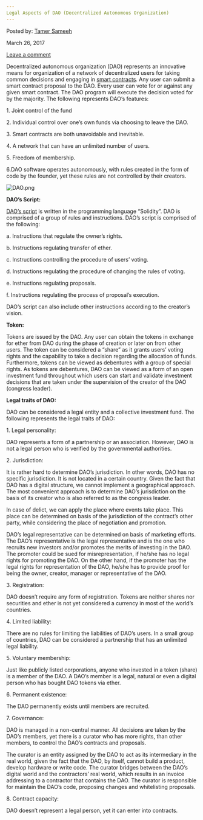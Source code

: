 ```yaml
---
Legal Aspects of DAO (Decentralized Autonomous Organization)
---
```

<article class="post-listing post-18802 post type-post status-publish format-standard has-post-thumbnail hentry  tag-aspects tag-autonomous tag-dao tag-decentralized tag-legal tag-organization">
    
<div class="post-inner">
    
    
    
<span>Posted by: <a href="https://www.deepdotweb.com/author/tamersameeh/" title="">Tamer Sameeh </a></span>
    
    
<span>March 26, 2017</span>

    
<span><a href="https://www.deepdotweb.com/2017/03/26/legal-aspects-dao-decentralized-autonomous-organization/#respond">Leave a comment</a></span>
</p>    
<div class="entry">
    
<p>Decentralized autonomous organization (DAO) represents an innovative means for organization of a network of decentralized users for taking common decisions and engaging in <a href="https://www.deepdotweb.com/2017/03/06/concepts-cryptolaw-blockchain-based-legal-applications-changing-law/">smart contracts</a>. Any user can submit a smart contract proposal to the DAO. Every user can vote for or against any given smart contract. The DAO program will execute the decision voted for by the majority. The following represents DAO&#8217;s features:</p>
<p>1. Joint control of the fund</p>
<p>2. Individual control over one&#8217;s own funds via choosing to leave the DAO.</p>
<p>3. Smart contracts are both unavoidable and inevitable.</p>
<p>4. A network that can have an unlimited number of users.</p>
<p>5. Freedom of membership.</p>
<p>6.DAO software operates autonomously, with rules created in the form of code by the founder, yet these rules are not controlled by their creators.</p>
<p><img class="wp-image-18806 aligncenter" src="/imgs/2017/03/dao-png.png" alt="DAO.png" srcset="/imgs/2017/03/dao-png.png 699w, /imgs/2017/03/dao-png-150x150.png 150w, /imgs/2017/03/dao-png-300x298.png 300w, /imgs/2017/03/dao-png-55x55.png 55w, /imgs/2017/03/dao-png-50x50.png 50w" sizes="(max-width: 699px) 100vw, 699px" /></p>
<p><strong>DAO&#8217;s Script:</strong></p>
<p><a href="https://www.deepdotweb.com/2017/01/15/overview-smart-contract-scripting-cryptocurrency-blockchains/">DAO&#8217;s script</a> is written in the programming language &#8220;Solidity&#8221;. DAO is comprised of a group of rules and instructions. DAO&#8217;s script is comprised of the following:</p>
<p>a. Instructions that regulate the owner&#8217;s rights.</p>
<p>b. Instructions regulating transfer of ether.</p>
<p>c. Instructions controlling the procedure of users&#8217; voting.</p>
<p>d. Instructions regulating the procedure of changing the rules of voting.</p>
<p>e. Instructions regulating proposals.</p>
<p>f. Instructions regulating the process of proposal&#8217;s execution.</p>
<p>DAO&#8217;s script can also include other instructions according to the creator&#8217;s vision.</p>
<p><strong>Token:</strong></p>
<p>Tokens are issued by the DAO. Any user can obtain the tokens in exchange for ether from DAO during the phase of creation or later on from other users. The token can be considered a &#8220;share&#8221; as it grants users&#8217; voting rights and the capability to take a decision regarding the allocation of funds. Furthermore, tokens can be viewed as debentures with a group of special rights. As tokens are debentures, DAO can be viewed as a form of an open investment fund throughout which users can start and validate investment decisions that are taken under the supervision of the creator of the DAO (congress leader).</p>
<p><strong>Legal traits of DAO:</strong></p>
<p>DAO can be considered a legal entity and a collective investment fund. The following represents the legal traits of DAO:</p>
<p>1. Legal personality:</p>
<p>DAO represents a form of a partnership or an association. However, DAO is not a legal person who is verified by the governmental authorities.</p>
<p>2. Jurisdiction:</p>
<p>It is rather hard to determine DAO&#8217;s jurisdiction. In other words, DAO has no specific jurisdiction. It is not located in a certain country. Given the fact that DAO has a digital structure, we cannot implement a geographical approach. The most convenient approach is to determine DAO&#8217;s jurisdiction on the basis of its creator who is also referred to as the congress leader.</p>
<p>In case of delict, we can apply the place where events take place. This place can be determined on basis of the jurisdiction of the contract&#8217;s other party, while considering the place of negotiation and promotion.</p>
<p>DAO&#8217;s legal representative can be determined on basis of marketing efforts. The DAO&#8217;s representative is the legal representative and is the one who recruits new investors and/or promotes the merits of investing in the DAO. The promoter could be sued for misrepresentation, if he/she has no legal rights for promoting the DAO. On the other hand, if the promoter has the legal rights for representation of the DAO, he/she has to provide proof for being the owner, creator, manager or representative of the DAO.</p>
<p>3. Registration:</p>
<p>DAO doesn&#8217;t require any form of registration. Tokens are neither shares nor securities and ether is not yet considered a currency in most of the world&#8217;s countries.</p>
<p>4. Limited liability:</p>
<p>There are no rules for limiting the liabilities of DAO&#8217;s users. In a small group of countries, DAO can be considered a partnership that has an unlimited legal liability.</p>
<p>5. Voluntary membership:</p>
<p>Just like publicly listed corporations, anyone who invested in a token (share) is a member of the DAO. A DAO&#8217;s member is a legal, natural or even a digital person who has bought DAO tokens via ether.</p>
<p>6. Permanent existence:</p>
<p>The DAO permanently exists until members are recruited.</p>
<p>7. Governance:</p>
<p>DAO is managed in a non-central manner. All decisions are taken by the DAO&#8217;s members, yet there is a curator who has more rights, than other members, to control the DAO&#8217;s contracts and proposals.</p>
<p>The curator is an entity assigned by the DAO to act as its intermediary in the real world, given the fact that the DAO, by itself, cannot build a product, develop hardware or write code. The curator bridges between the DAO&#8217;s digital world and the contractors&#8217; real world, which results in an invoice addressing to a contractor that contains the DAO. The curator is responsible for maintain the DAO&#8217;s code, proposing changes and whitelisting proposals.</p>
<p>8. Contract capacity:</p>
<p>DAO doesn&#8217;t represent a legal person, yet it can enter into contracts.</p>
    
    
</div><!-- .entry /-->
<span style="display:none"><a href="https://www.deepdotweb.com/tag/aspects/" rel="tag">aspects</a> <a href="https://www.deepdotweb.com/tag/autonomous/" rel="tag">autonomous</a> <a href="https://www.deepdotweb.com/tag/dao/" rel="tag">dao</a> <a href="https://www.deepdotweb.com/tag/decentralized/" rel="tag">decentralized</a> <a href="https://www.deepdotweb.com/tag/legal/" rel="tag">legal</a> <a href="https://www.deepdotweb.com/tag/organization/" rel="tag">organization</a></span>				<span style="display:none" class="updated">2017-03-26<a href="https://www.deepdotweb.com/author/tamersameeh/" title="Posts by Tamer Sameeh" rel="author">Tamer Sameeh</a></strong></div>
    
    
</div><!-- .post-inner -->
</article><!-- .post-listing -->

